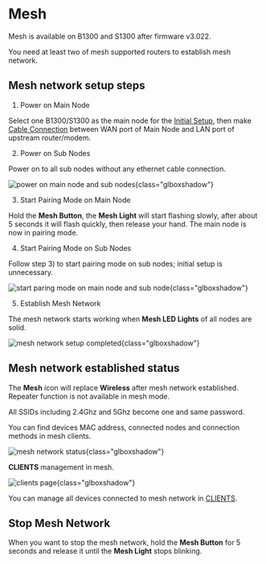 # Mesh

Mesh is available on B1300 and S1300 after firmware v3.022.

You need at least two of mesh supported routers to establish mesh network.

## Mesh network setup steps

1) Power on Main Node

Select one B1300/S1300 as the main node for the [Initial Setup](../first_time_setup/), then make [Cable Connection](../internet/#1-cable) between WAN port of Main Node and LAN port of upstream router/modem.

2) Power on Sub Nodes

Power on to all sub nodes without any ethernet cable connection.

![power on main node and sub nodes](https://static.gl-inet.com/docs/en/3/setup/gl-b1300/mesh/b1300_mesh_1.jpg){class="glboxshadow"}

3) Start Pairing Mode on Main Node

Hold the **Mesh Button**, the **Mesh Light** will start flashing slowly, after about 5 seconds it will flash quickly, then release your hand. The main node is now in pairing mode.

4) Start Pairing Mode on Sub Nodes

Follow step 3) to start pairing mode on sub nodes; initial setup is unnecessary.

![start paring mode on main node and sub node](https://static.gl-inet.com/docs/en/3/setup/gl-b1300/mesh/b1300_mesh_2.jpg){class="glboxshadow"}

5) Establish Mesh Network

The mesh network starts working when **Mesh LED Lights** of all nodes are solid.

![mesh network setup completed](https://static.gl-inet.com/docs/en/3/setup/gl-b1300/mesh/b1300_mesh_3.jpg){class="glboxshadow"}

## Mesh network established status

The **Mesh** icon will replace **Wireless** after mesh network established. Repeater function is not available in mesh mode.

All SSIDs including 2.4Ghz and 5Ghz become one and same password.

You can find devices MAC address, connected nodes and connection methods in mesh clients.

![mesh network status](https://static.gl-inet.com/docs/en/3/setup/gl-b1300/mesh/mesh.png){class="glboxshadow"}

**CLIENTS** management in mesh.

![clients page](https://static.gl-inet.com/docs/en/3/setup/gl-b1300/clients/mesh-client.png){class="glboxshadow"}

You can manage all devices connected to mesh network in [CLIENTS](../clients/).

## Stop Mesh Network

When you want to stop the mesh network, hold the **Mesh Button** for 5 seconds and release it until the **Mesh Light** stops blinking.
